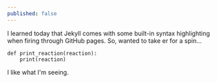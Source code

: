 ```yaml
---
published: false
---
```

I learned today that Jekyll comes with some built-in syntax highlighting when firing through GitHub pages.  So, wanted to take er for a spin...

    def print_reaction(reaction):
        print(reaction)

I like what I'm seeing.
